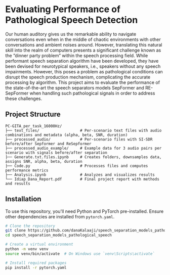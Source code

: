 
# Evaluating Performance of Pathological Speech Detection 

Our human auditory gives us the remarkable ability to navigate conversations even when in the middle of chaotic environments with other conversations and ambient noises around. However, translating this natural skill into the realm of computers presents a significant challenge known as the ”dinner party problem” within the speech processing field. While performant speech separation algorithm have been developed, they have been devised for neurotypical speakers, i.e., speakers without any speech impairments. However, this poses a problem as pathological conditions can disrupt the speech production mechanism, complicating the accurate processing by algorithm. This project aims to evaluate the performance of the state-of-the-art the speech separators models SepFormer and RE-SepFormer when handling such pathological signals in order to address these challenges.

## Project Structure
```text
PC-GITA_per_task_16000Hz/
├── text_files/                  # Per-scenario text files with audio combinations and metadata (alpha, beta, SNR, duration)
├── processed_audio/             # Per-scenario files with SI-SDR before/after Sepformer and ReSepformer
├── processed_audio_example/     # Example data for 3 audio pairs per scenario with signals before/after separation
├── Generate.txt.files.ipynb     # Creates folders, downsamples data, assigns SNR, alpha, beta, duration
├── Code.py                      # Processes files and computes performance metrics
├── Analysis.ipynb               # Analyzes and visualizes results
└── Idiap_Dana_Report.pdf        # Final project report with methods and results
```


## Installation

To use this repository, you'll need Python and PyTorch pre-installed. Ensure other dependencies are installed from `pytorch.yaml`.
```bash
# Clone the repository
git clone https://github.com/danaKalaaji/speech_separation_models_pathological_speech.git
cd speech_separation_models_pathological_speech

# Create a virtual environment
python -m venv venv
source venv/bin/activate  # On Windows use `venv\Scripts\activate`

# Install required packages
pip install -r pytorch.yaml
